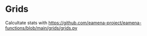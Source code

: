# Grids

Calcultate stats with https://github.com/eamena-project/eamena-functions/blob/main/grids/grids.py